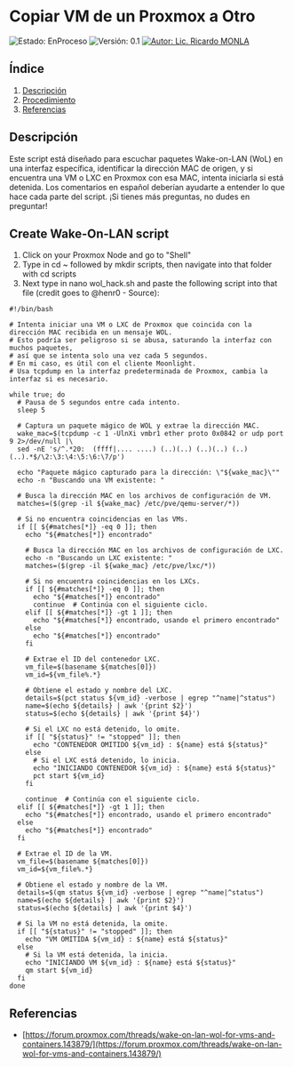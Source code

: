 # Copiar VM de un Proxmox a Otro

![Estado: EnProceso](https://img.shields.io/badge/Estado-EnProceso-gray)
![Versión: 0.1](https://img.shields.io/badge/Versión-0.1-blue)
[![Autor: Lic. Ricardo MONLA](https://img.shields.io/badge/Autor-Lic.%20Ricardo%20MONLA-orange)](mailto:rmonla@gmail.com)

## Índice

1. [Descripción](#descripción)
3. [Procedimiento](#procedimiento)
4. [Referencias](#referencias)

## Descripción

Este script está diseñado para escuchar paquetes Wake-on-LAN (WoL) en una interfaz específica, identificar la dirección MAC de origen, y si encuentra una VM o LXC en Proxmox con esa MAC, intenta iniciarla si está detenida. Los comentarios en español deberían ayudarte a entender lo que hace cada parte del script. ¡Si tienes más preguntas, no dudes en preguntar!

## Create Wake-On-LAN script

1. Click on your Proxmox Node and go to "Shell"​
2. Type in cd ~ followed by mkdir scripts, then navigate into that folder with cd scripts​
3. Next type in nano wol_hack.sh and paste the following script into that file (credit goes to @henr0 - Source):​
   
```
#!/bin/bash

# Intenta iniciar una VM o LXC de Proxmox que coincida con la dirección MAC recibida en un mensaje WOL.
# Esto podría ser peligroso si se abusa, saturando la interfaz con muchos paquetes,
# así que se intenta solo una vez cada 5 segundos.
# En mi caso, es útil con el cliente Moonlight.
# Usa tcpdump en la interfaz predeterminada de Proxmox, cambia la interfaz si es necesario.

while true; do
  # Pausa de 5 segundos entre cada intento.
  sleep 5
  
  # Captura un paquete mágico de WOL y extrae la dirección MAC.
  wake_mac=$(tcpdump -c 1 -UlnXi vmbr1 ether proto 0x0842 or udp port 9 2>/dev/null |\
  sed -nE 's/^.*20:  (ffff|.... ....) (..)(..) (..)(..) (..)(..).*$/\2:\3:\4:\5:\6:\7/p')
  
  echo "Paquete mágico capturado para la dirección: \"${wake_mac}\""
  echo -n "Buscando una VM existente: "
  
  # Busca la dirección MAC en los archivos de configuración de VM.
  matches=($(grep -il ${wake_mac} /etc/pve/qemu-server/*))
  
  # Si no encuentra coincidencias en las VMs.
  if [[ ${#matches[*]} -eq 0 ]]; then
    echo "${#matches[*]} encontrado"
    
    # Busca la dirección MAC en los archivos de configuración de LXC.
    echo -n "Buscando un LXC existente: "
    matches=($(grep -il ${wake_mac} /etc/pve/lxc/*))
    
    # Si no encuentra coincidencias en los LXCs.
    if [[ ${#matches[*]} -eq 0 ]]; then
      echo "${#matches[*]} encontrado"
      continue  # Continúa con el siguiente ciclo.
    elif [[ ${#matches[*]} -gt 1 ]]; then
      echo "${#matches[*]} encontrado, usando el primero encontrado"
    else
      echo "${#matches[*]} encontrado"
    fi
    
    # Extrae el ID del contenedor LXC.
    vm_file=$(basename ${matches[0]})
    vm_id=${vm_file%.*}
    
    # Obtiene el estado y nombre del LXC.
    details=$(pct status ${vm_id} -verbose | egrep "^name|^status")
    name=$(echo ${details} | awk '{print $2}')
    status=$(echo ${details} | awk '{print $4}')
    
    # Si el LXC no está detenido, lo omite.
    if [[ "${status}" != "stopped" ]]; then
      echo "CONTENEDOR OMITIDO ${vm_id} : ${name} está ${status}"
    else
      # Si el LXC está detenido, lo inicia.
      echo "INICIANDO CONTENEDOR ${vm_id} : ${name} está ${status}"
      pct start ${vm_id}
    fi
    
    continue  # Continúa con el siguiente ciclo.
  elif [[ ${#matches[*]} -gt 1 ]]; then
    echo "${#matches[*]} encontrado, usando el primero encontrado"
  else
    echo "${#matches[*]} encontrado"
  fi
  
  # Extrae el ID de la VM.
  vm_file=$(basename ${matches[0]})
  vm_id=${vm_file%.*}
  
  # Obtiene el estado y nombre de la VM.
  details=$(qm status ${vm_id} -verbose | egrep "^name|^status")
  name=$(echo ${details} | awk '{print $2}')
  status=$(echo ${details} | awk '{print $4}')
  
  # Si la VM no está detenida, la omite.
  if [[ "${status}" != "stopped" ]]; then
    echo "VM OMITIDA ${vm_id} : ${name} está ${status}"
  else
    # Si la VM está detenida, la inicia.
    echo "INICIANDO VM ${vm_id} : ${name} está ${status}"
    qm start ${vm_id}
  fi
done

```

## Referencias

- [https://forum.proxmox.com/threads/wake-on-lan-wol-for-vms-and-containers.143879/](https://forum.proxmox.com/threads/wake-on-lan-wol-for-vms-and-containers.143879/)
